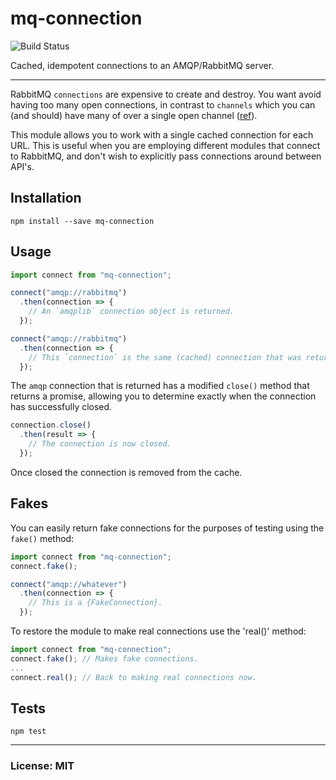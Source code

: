 # mq-connection

![Build Status](https://travis-ci.org/philcockfield/mq-connection.svg)

Cached, idempotent connections to an AMQP/RabbitMQ server.

---
RabbitMQ `connections` are expensive to create and destroy.  You want avoid having too many open connections, in contrast to `channels` which you can (and should) have many of over a single open channel ([ref](http://derickbailey.com/2014/03/26/2-lessons-learned-and-3-resources-for-for-learning-rabbitmq-on-nodejs/)).

This module allows you to work with a single cached connection for each URL.  This is useful when you are employing different modules that connect to RabbitMQ, and don't wish to explicitly pass connections around between API's.


## Installation

    npm install --save mq-connection


## Usage
```js
import connect from "mq-connection";

connect("amqp://rabbitmq")
  .then(connection => {
    // An `amqplib` connection object is returned.
  });

connect("amqp://rabbitmq")
  .then(connection => {
    // This `connection` is the same (cached) connection that was returned above.
  });

```

The `amqp` connection that is returned has a modified `close()` method that returns a promise, allowing you to determine exactly when the connection has successfully closed.


```js
connection.close()
  .then(result => {
    // The connection is now closed.
  });
```

Once closed the connection is removed from the cache.


## Fakes
You can easily return fake connections for the purposes of testing using the `fake()` method:

```js
import connect from "mq-connection";
connect.fake();

connect("amqp://whatever")
  .then(connection => {
    // This is a {FakeConnection}.
  });

```

To restore the module to make real connections use the 'real()' method:

```js
import connect from "mq-connection";
connect.fake(); // Makes fake connections.
...
connect.real(); // Back to making real connections now.
```



## Tests

    npm test


---
### License: MIT
